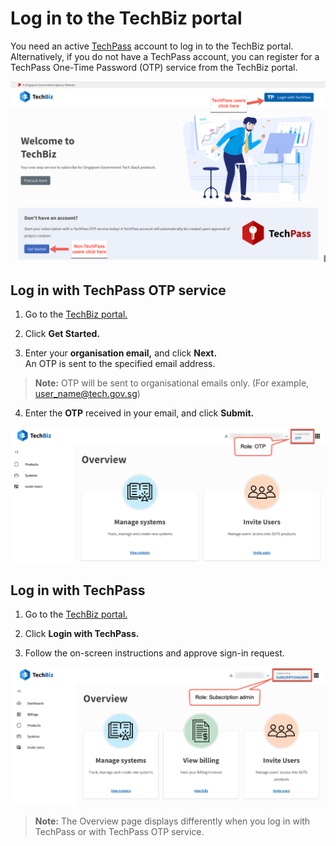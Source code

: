# Log in to the TechBiz portal 

You need an active [TechPass](https://www.developer.tech.gov.sg/products/categories/digital-identity/techpass/overview.html) account to log in to the TechBiz portal. Alternatively, if you do not have a TechPass account, you can register for a TechPass One-Time Password (OTP) service from the TechBiz portal.

![Display Landing Page](/images/landing_page.png)

## Log in with TechPass OTP service

1.  Go to the [TechBiz portal.](http://portal.dev.techbiz.suite.gov.sg/)

2.  Click **Get Started.**

3.  Enter your **organisation email,** and click **Next.**   
An OTP is sent to the specified email address.

> **Note:** OTP will be sent to organisational emails only. (For example, user_name@tech.gov.sg)

4.  Enter the **OTP** received in your email, and click **Submit.**

![Display Overview](/images/TechBiz_overviewwo.png)

## Log in with TechPass

1.  Go to the [TechBiz portal.](http://portal.dev.techbiz.suite.gov.sg/)

2.  Click **Login with TechPass.**

3.  Follow the on-screen instructions and approve sign-in request.

![Display Overview](/images/TechBiz_overview.png)

> **Note:** The Overview page displays differently when you log in with TechPass or with TechPass OTP service.